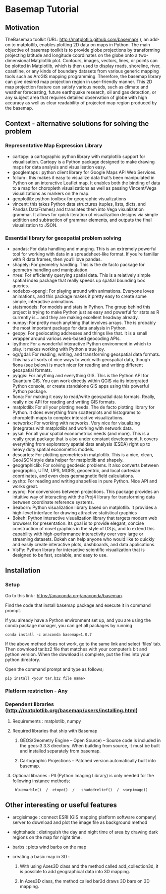 # Basemap Tutorial

## Motivation
TheBasemap toolkit (URL: http://matplotlib.github.com/basemap/ ), an add-on to matplotlib, enables plotting 2D data on maps in Python. 
The main objective of basemap toolkit is to provide globe projections by transforming projecting latitude and longitude coordinates on the globe onto a two-dimensional Matplotlib plot. 
Contours, images, vectors, lines, or points can be plotted in Matplotlib, which is then used to display roads, shoreline, river, coastline, or any kinds of boundary datasets from various generic mapping tools such as ArcGIS mapping programming.
Therefore, the basemap library can give desired map projection region in user-friendly manner. 
This 2D map projection feature can satisfy various needs, such as climate and weather forecasting, future earthquake research, oil and gas detection, or any subject area that requires detailed observation of globe with high accuracy as well as clear readability of projected map region produced by the basemap.


## Context - alternative solutions for solving the problem

### Representative Map Expression Library
- cartopy: a cartographic python library with matplotlib support for visualisation. Cartopy is a Python package designed to make drawing maps for data analysis and visualisation easy.
- googlemaps : python client library for Google Maps API Web Services.
- folium : this makes it easy to visualize data that’s been manipulated in Python on an interactive Leaflet map. It enables both the binding of data to a map for choropleth visualizations as well as passing Vincent/Vega visualizations as markers on the map.
- geoplotlib: python toolbox for geographic visualizations
- vincent: this takes Python data structures (tuples, lists, dicts, and Pandas DataFrames) and translates them into Vega visualization grammar. It allows for quick iteration of visualization designs via simple addition and subtraction of grammar elements, and outputs the final visualization to JSON.

### Essential library for geospatial problem solving
- pandas: For data handling and munging. This is an extremely powerful tool for working with data in a spreadsheet-like format. If you’re familiar with R data.frames, then you’ll love pandas.
- shapely: For geometry handling. This is the de facto  package for geometry handling and manipulation.
- rtree: For efficiently querying spatial data. This is a relatively simple spatial index package that really speeds up spatial bounding box queries.
- nodebox-opengl: For playing around with animations. Everyone loves animations, and this package makes it pretty easy to create some simple, interactive animations.
- statsmodels: For models and stats in Python. The group behind this project is trying to make Python just as easy and powerful for stats as R currently is… and they are making excellent headway already.
- numpy: For pretty much anything that involves arrays. The is probably the most important package for data analysis in Python.
- geopy: For geolocating addresses and things like that. It is a small wrapper around various web-based geocoding APIs.
- ipython: For a wonderful interactive Python environment in which to play. It makes working with Python a true joy.
- ogr/gdal: For reading, writing, and transforming geospatial data formats. This has all sorts of nice ways to work with geospatial data, though fiona (see below) is much nicer for reading and writing different geospatial formats.
- pyqgis: For anything and everything GIS. This is the Python API for Quantum GIS. You can work directly within QGIS via its intergrated Python console, or create standalone GIS apps using this powerful Python package.
- fiona: For making it easy to read/write geospatial data formats. Really, really nice API for reading and writing GIS formats.
- matplotlib: For all your plotting needs. The de facto plotting library for Python. It does everything from scatterplots and histograms to choropleth maps to complex interactive visualizations.
- networkx: For working with networks. Very nice for visualizing (integrates with matplotlib) and working with network data.
- pysal: For all your spatial econometrics needs (and more). This is a really great package that is also under constant development. It covers everything from exploratory spatial data analysis (ESDA) right up to heavy duty spatial econometric models.
- descartes: For plotting geometries in matplotlib. This is a nice, clean, GeoJSON style data helper for matplotlib and shapely.
- geographiclib: For solving geodesic problems. It also converts between geographic, UTM, UPS, MGRS, geocentric, and local cartesian coordinates, and even does geomagnetic field calculations.
- pyshp: For reading and writing shapefiles in pure Python. Nice API and works great.
- pyproj: For conversions between projections. This package provides an intuitive way of interacting with the Proj4 library for transforming data between coordinate reference systems.
- Seaborn: Python visualization library based on matplotlib. It provides a high-level interface for drawing attractive statistical graphics
- Bokeh: Python interactive visualization library that targets modern web browsers for presentation. Its goal is to provide elegant, concise construction of novel graphics in the style of D3.js, and to extend this capability with high-performance interactivity over very large or streaming datasets. Bokeh can help anyone who would like to quickly and easily create interactive plots, dashboards, and data applications.
- VisPy: Python library for interactive scientific visualization that is designed to be fast, scalable, and easy to use.


## Installation

### Setup
Go to this link : https://anaconda.org/anaconda/basemap. 

Find the code that install basemap package and execute it in command prompt. 

If you already have a Python environment set up, and you are using the conda package manager, you can get all packages by running

    conda install -c anaconda basemap=1.0.7

If the above method does not work, go to the same link and select ‘files’ tab. Then download tar.bz2 file that matches with your computer’s bit and python version. When the download is complete, put the files into your python directory.

Open the command prompt and type as follows;

    pip install <your tar.bz2 file name>

### Platform restriction - Any

### Dependent libraries (http://matplotlib.org/basemap/users/installing.html)
1. Requirements : matplotlib, numpy
2. Required libraries that ship with Basemap

    1) GEOS(Geometry Engine – Open Source) – Source code is included in the geos-3.3.3 directory. When building from source, it  must be built and installed separately from basemap.
    
    2) Cartographic Projections – Patched version automatically built into basemap.
    
3. Optional libraries : PIL(Python Imaging Library) is only needed for the following instance methods;

        bluemarble()  /  etopo()  /   shadedrelief()  /  warpimage()


## Other interesting or useful features
- arcgisimage : connect ESRI (GIS mapping platform software company) server to download and plot the image file as background method

- nightshade : distinguish the day and night time of area by drawing dark regions on the map for night time. 

- barbs : plots wind barbs on the map 

- creating a basic map in 3D :

    1) With using Axes3D class and the method called add_collection3d, it is possible to add geographical data into 3D mapping.
    
    2) In Axes3D class, the method called bar3d draws 3D bars on 3D mapping.

    






